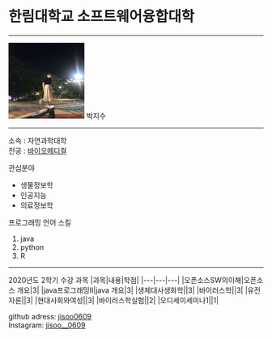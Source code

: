 # 한림대학교 소프트웨어융합대학
---
<img src=tkwls.jpg height=150 width=150>
박지수

---

소속 : 자연과학대학  
전공 : [바이오메디컬][biomedical]

관심분야   
* 생물정보학
* 인공지능
* 의료정보학

프로그래밍 언어 스킬   
1. java  
3. python
4. R

--------------

2020년도 2학기 수강 과목
|과목|내용|학점|
|---|---|---|
|오픈소스SW의이해|오픈소스 개요|3|
|java프로그래밍II|java 개요|3|
|생체대사생화학||3|
|바이러스학||3|
|유전자론||3|
|현대사회와여성||3|
|바이러스학실험||2|
|오디세이세미나1||1|


github adress: [jisoo0609][github]  
Instagram: [jisoo__0609][instagram]

[github]: http://github.com/jisoo0609
[instagram]: https://www.instagram.com/jisoo__0609/
[biomedical]: https://biomedical.hallym.ac.kr/




